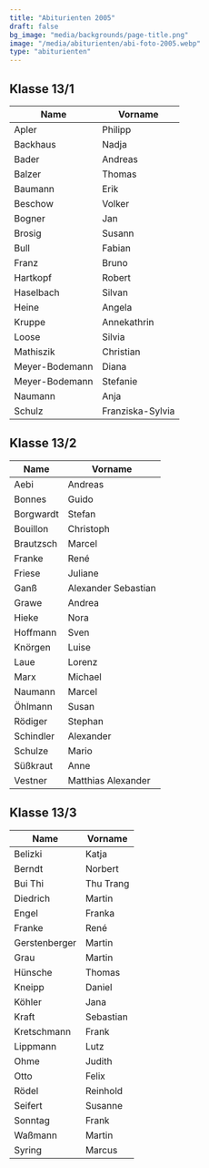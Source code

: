 ```yaml
---
title: "Abiturienten 2005"
draft: false
bg_image: "media/backgrounds/page-title.png"
image: "/media/abiturienten/abi-foto-2005.webp"
type: "abiturienten"
---
```


## Klasse 13/1

|Name|Vorname|
|-|-|
|Apler|Philipp|
|Backhaus|Nadja|
|Bader|Andreas|
|Balzer|Thomas|
|Baumann|Erik|
|Beschow|Volker|
|Bogner|Jan|
|Brosig|Susann|
|Bull|Fabian|
|Franz|Bruno|
|Hartkopf|Robert|
|Haselbach|Silvan|
|Heine|Angela|
|Kruppe|Annekathrin|
|Loose|Silvia|
|Mathiszik|Christian|
|Meyer-Bodemann|Diana|
|Meyer-Bodemann|Stefanie|
|Naumann|Anja|
|Schulz|Franziska-Sylvia|

## Klasse 13/2

|Name|Vorname|
|-|-|
|Aebi|Andreas|
|Bonnes|Guido|
|Borgwardt|Stefan|
|Bouillon|Christoph|
|Brautzsch|Marcel|
|Franke|René|
|Friese|Juliane|
|Ganß|Alexander Sebastian|
|Grawe|Andrea|
|Hieke|Nora|
|Hoffmann|Sven|
|Knörgen|Luise|
|Laue|Lorenz|
|Marx|Michael|
|Naumann|Marcel|
|Öhlmann|Susan|
|Rödiger|Stephan|
|Schindler|Alexander|
|Schulze|Mario|
|Süßkraut|Anne|
|Vestner|Matthias Alexander|

## Klasse 13/3

|Name|Vorname|
|-|-|
|Belizki|Katja|
|Berndt|Norbert|
|Bui Thi|Thu Trang|
|Diedrich|Martin|
|Engel|Franka|
|Franke|René|
|Gerstenberger|Martin|
|Grau|Martin|
|Hünsche|Thomas|
|Kneipp|Daniel|
|Köhler|Jana|
|Kraft|Sebastian|
|Kretschmann|Frank|
|Lippmann|Lutz|
|Ohme|Judith|
|Otto|Felix|
|Rödel|Reinhold|
|Seifert|Susanne|
|Sonntag|Frank|
|Waßmann|Martin|
|Syring|Marcus|

